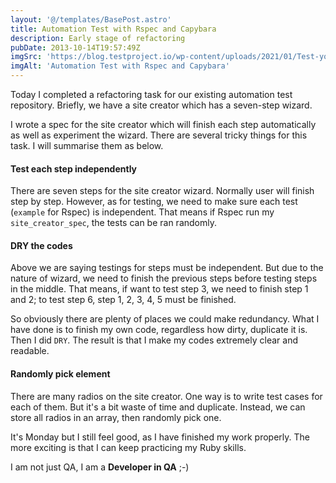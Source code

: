 ```yaml
---
layout: '@/templates/BasePost.astro'
title: Automation Test with Rspec and Capybara
description: Early stage of refactoring
pubDate: 2013-10-14T19:57:49Z
imgSrc: 'https://blog.testproject.io/wp-content/uploads/2021/01/Test-your-Ruby-waters-with-Capybara.jpg'
imgAlt: 'Automation Test with Rspec and Capybara'
---
```

Today I completed a refactoring task for our existing automation test repository. Briefly, we have a site creator which has a seven-step wizard.

I wrote a spec for the site creator which will finish each step automatically as well as experiment the wizard. There are several tricky things for this task. I will summarise them as below.

#### Test each step independently
There are seven steps for the site creator wizard. Normally user will finish step by step. However, as for testing, we need to make sure each test (`example` for Rspec) is independent. That means if Rspec run my `site_creator_spec`, the tests can be ran randomly.

#### DRY the codes
Above we are saying testings for steps must be independent. But due to the nature of wizard, we need to finish the previous steps before testing steps in the middle. That means, if want to test step 3, we need to finish step 1 and 2; to test step 6, step 1, 2, 3, 4, 5 must be finished.

So obviously there are plenty of places we could make redundancy. What I have done is to finish my own code, regardless how dirty, duplicate it is. Then I did `DRY`. The result is that I make my codes extremely clear and readable.

#### Randomly pick element
There are many radios on the site creator. One way is to write test cases for each of them. But it's a bit waste of time and duplicate. Instead, we can store all radios in an array, then randomly pick one.

It's Monday but I still feel good, as I have finished my work properly. The more exciting is that I can keep practicing my Ruby skills.

I am not just QA, I am a **Developer in QA** ;-)
